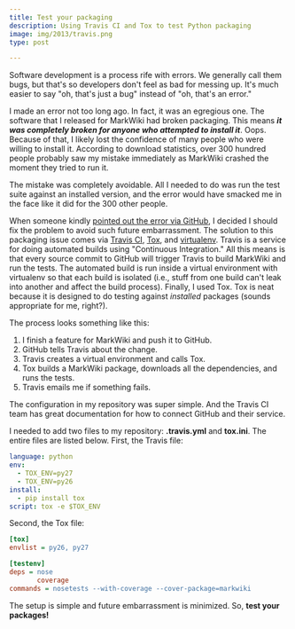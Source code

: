 ```yaml
---
title: Test your packaging
description: Using Travis CI and Tox to test Python packaging
image: img/2013/travis.png
type: post

---
```

Software development is a process rife with errors. We generally call them
bugs, but that's so developers don't feel as bad for messing up. It's much
easier to say "oh, that's just a bug" instead of "oh, that's an error."

I made an error not too long ago. In fact, it was an egregious one. The
software that I released for MarkWiki had broken packaging. This means ***it
was completely broken for anyone who attempted to install it***. Oops. Because
of that, I likely lost the confidence of many people who were willing to
install it. According to download statistics, over 300 hundred people probably
saw my mistake immediately as MarkWiki crashed the moment they tried to run it.

The mistake was completely avoidable. All I needed to do was run the test suite
against an installed version, and the error would have smacked me in the face
like it did for the 300 other people.

When someone kindly [pointed out the error via
GitHub](https://github.com/mblayman/markwiki/issues/13), I decided I should fix
the problem to avoid such future embarrassment. The solution to this packaging
issue comes via [Travis CI](https://travis-ci.org/),
[Tox](http://tox.readthedocs.org/en/latest/), and
[virtualenv](http://virtualenv.readthedocs.org/en/latest/). Travis is a service
for doing automated builds using "Continuous Integration." All this means is
that every source commit to GitHub will trigger Travis to build MarkWiki and
run the tests. The automated build is run inside a virtual environment with
virtualenv so that each build is isolated (i.e., stuff from one build can't
leak into another and affect the build process). Finally, I used Tox. Tox is
neat because it is designed to do testing against *installed* packages (sounds
appropriate for me, right?).

The process looks something like this:

1. I finish a feature for MarkWiki and push it to GitHub.
2. GitHub tells Travis about the change.
3. Travis creates a virtual environment and calls Tox.
4. Tox builds a MarkWiki package, downloads all the dependencies, and runs the
   tests.
5. Travis emails me if something fails.

The configuration in my repository was super simple. And the Travis CI team
has great documentation for how to connect GitHub and their service.

I needed to add two files to my repository: **.travis.yml** and **tox.ini**.
The entire files are listed below. First, the Travis file:

```yaml
language: python
env:
  - TOX_ENV=py27
  - TOX_ENV=py26
install:
  - pip install tox
script: tox -e $TOX_ENV
```

Second, the Tox file:

```ini
[tox]
envlist = py26, py27

[testenv]
deps = nose
       coverage
commands = nosetests --with-coverage --cover-package=markwiki
```

The setup is simple and future embarrassment is minimized. So, **test your
packages!**
